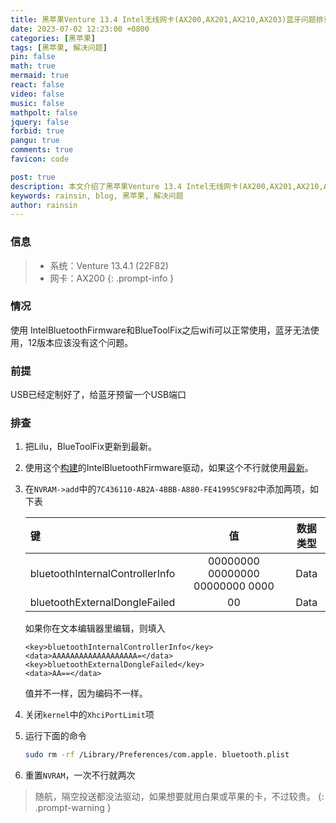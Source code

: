 ```yaml
---
title: 黑苹果Venture 13.4 Intel无线网卡(AX200,AX201,AX210,AX203)蓝牙问题排查
date: 2023-07-02 12:23:00 +0800
categories: [黑苹果]
tags: [黑苹果, 解决问题]
pin: false
math: true
mermaid: true
react: false
video: false
music: false
mathpolt: false
jquery: false
forbid: true
pangu: true
comments: true
favicon: code

post: true
description: 本文介绍了黑苹果Venture 13.4 Intel无线网卡(AX200,AX201,AX210,AX203)蓝牙问题排查
keywords: rainsin, blog, 黑苹果, 解决问题
author: rainsin
---
```


### 信息

> - 系统：Venture 13.4.1 (22F82)
> - 网卡：AX200
{: .prompt-info }

### 情况

使用 IntelBluetoothFirmware和BlueToolFix之后wifi可以正常使用，蓝牙无法使用，12版本应该没有这个问题。

### 前提

USB已经定制好了，给蓝牙预留一个USB端口

### 排查

1. 把Lilu，BlueToolFix更新到最新。

2. 使用这个[构建](https://github.com/OpenIntelWireless/IntelBluetoothFirmware/suites/13462196536/artifacts/738622442)的IntelBluetoothFirmware驱动，如果这个不行就使用[最新](https://github.com/OpenIntelWireless/IntelBluetoothFirmware/releases)。

3. 在`NVRAM->add`中的`7C436110-AB2A-4BBB-A880-FE41995C9F82`中添加两项，如下表
    
    | 键   | 值        | 数据类型 |
    |:----------|:--------------------:|:-------:|
    | bluetoothInternalControllerInfo | 00000000 00000000 00000000 0000 | Data |
    | bluetoothExternalDongleFailed   | 00 | Data |
    
    如果你在文本编辑器里编辑，则填入
    
    ```
    <key>bluetoothInternalControllerInfo</key>
    <data>AAAAAAAAAAAAAAAAAAA=</data>
    <key>bluetoothExternalDongleFailed</key>
    <data>AA==</data>
    ```
    
    值并不一样，因为编码不一样。

4. 关闭`kernel`中的`XhciPortLimit`项

5. 运行下面的命令

    ```bash
    sudo rm -rf /Library/Preferences/com.apple. bluetooth.plist
    ```

6. 重置`NVRAM`，一次不行就两次


> 随航，隔空投送都没法驱动，如果想要就用白果或苹果的卡，不过较贵。
{: .prompt-warning }
